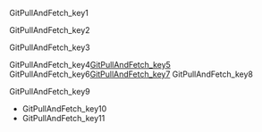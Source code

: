 GitPullAndFetch_key1


GitPullAndFetch_key2


GitPullAndFetch_key3


GitPullAndFetch_key4[GitPullAndFetch_key5](https://www.atlassian.com/git/tutorials/syncing/git-fetch)
GitPullAndFetch_key6[GitPullAndFetch_key7](https://www.atlassian.com/git/tutorials/syncing/git-fetch)
GitPullAndFetch_key8

GitPullAndFetch_key9


- GitPullAndFetch_key10
- GitPullAndFetch_key11
